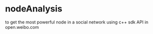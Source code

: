 nodeAnalysis
============

 to get the most powerful node in a social network using c++ sdk API in open.weibo.com
